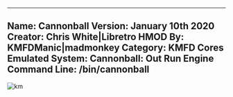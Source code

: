 -----------------------
Name: Cannonball
Version: January 10th 2020
Creator: Chris White|Libretro
HMOD By: KMFDManic|madmonkey
Category: KMFD Cores
Emulated System: Cannonball: Out Run Engine
Command Line: /bin/cannonball
-----------------------
![km](https://i.imgur.com/AVK60p1.png)
